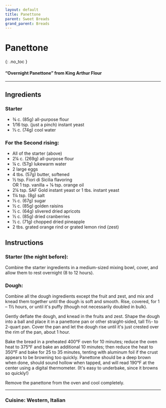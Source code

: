 ```yaml
---
layout: default
title: Panettone
parent: Sweet Breads
grand_parent: Breads
---
```


# Panettone
{: .no_toc }
#### “Overnight Panettone” from King Arthur Flour
---

## Ingredients
### Starter
<ul>
	<li>¾ c. (85g) all-purpose flour</li>
	<li>1/16 tsp. (just a pinch) instant yeast</li>
	<li>⅓ c. (74g) cool water</li>
</ul>

### For the Second rising:
<ul>
	<li>All of the starter (above)</li>
	<li>2¼ c. (269g) all-purpose flour</li>
	<li>¼ c. (57g) lukewarm water</li>
	<li>2 large eggs</li>
	<li>4 tbs. (57g) butter, softened</li>
	<li>½ tsp. Fiori di Sicilia flavoring<br>
OR 1 tsp. vanilla + ⅛ tsp. orange oil</li>
	<li>2¼ tsp. SAF Gold instant yeast or 1 tbs. instant yeast</li>
	<li>1¼ tsp. (8g) salt</li>
	<li>⅓ c. (67g) sugar</li>
	<li>½ c. (85g) golden raisins</li>
	<li>½ c. (64g) slivered dried apricots</li>
	<li>½ c. (85g) dried cranberries</li>
	<li>½ c. (71g) chopped dried pineapple</li>
	<li>2 tbs. grated orange rind or grated lemon rind (zest)</li>
</ul>

## Instructions
### Starter (the night before):

Combine the starter ingredients in a medium-sized mixing
bowl, cover, and allow them to rest overnight (8 to 12 hours).

### Dough:

Combine all the dough ingredients except the fruit and zest,
and mix and knead them together until the dough is soft and smooth. Rise,
covered, for 1 – 1½ hours, or until it's puffy (though not necessarily doubled
in bulk).

Gently deflate the dough, and knead in the fruits and zest. Shape
the dough into a ball and place it in a panettone pan or other straight-sided,
tall 1½- to 2-quart pan. Cover the pan and let the dough rise until it's just
crested over the rim of the pan, about 1 hour.

Bake the bread in a preheated 400°F oven for 10 minutes;
reduce the oven heat to 375°F and bake an additional 10 minutes; then reduce
the heat to 350°F and bake for 25 to 35 minutes, tenting with aluminum foil if
the crust appears to be browning too quickly. Panettone should be a deep brown
when done, should sound hollow when tapped, and will read 190°F at the center
using a digital thermometer. (It's easy to underbake, since it browns so
quickly!)

Remove the panettone from the oven and cool completely.

--- 

### Cuisine: Western, Italian
